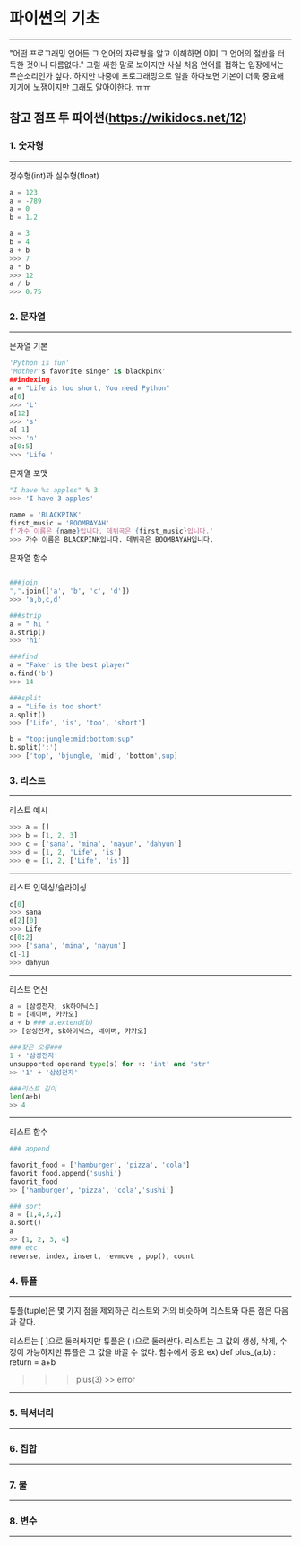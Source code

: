 # 파이썬의 기초
---

"어떤 프로그래밍 언어든 그 언어의 자료형을 알고 이해하면 이미 그 언어의 절반을 터득한 것이나 다름없다."
그럴 싸한 말로 보이지만 사실 처음 언어를 접하는 입장에서는 무슨소리인가 싶다.
하지만 나중에 프로그래밍으로 일을 하다보면 기본이 더욱 중요해 지기에 노잼이지만 그래도 알아야한다. ㅠㅠ

참고 점프 투 파이썬(https://wikidocs.net/12)
---


### 1. 숫자형
---
정수형(int)과 실수형(float)

```python
a = 123
a = -789
a = 0
b = 1.2

a = 3
b = 4
a + b
>>> 7
a * b
>>> 12
a / b
>>> 0.75

```
### 2. 문자열
---
문자열 기본
```python
'Python is fun'
'Mother's favorite singer is blackpink'
##indexing
a = "Life is too short, You need Python"
a[0]
>>> 'L'
a[12]
>>> 's'
a[-1]
>>> 'n'
a[0:5]
>>> 'Life '
```

문자열 포맷
```python
"I have %s apples" % 3
>>> 'I have 3 apples'

name = 'BLACKPINK'
first_music = 'BOOMBAYAH' 
f'가수 이름은 {name}입니다. 데뷔곡은 {first_music}입니다.'
>>> 가수 이름은 BLACKPINK입니다. 데뷔곡은 BOOMBAYAH입니다.
```

문자열 함수
```python

###join
",".join(['a', 'b', 'c', 'd'])
>>> 'a,b,c,d'

###strip
a = " hi "
a.strip()
>>> 'hi'

###find
a = "Faker is the best player"
a.find('b')
>>> 14

###split
a = "Life is too short"
a.split()
>>> ['Life', 'is', 'too', 'short']

b = "top:jungle:mid:bottom:sup"
b.split(':')
>>> ['top', 'bjungle, 'mid', 'bottom',sup]

```
### 3. 리스트
---
리스트 예시
```python
>>> a = []
>>> b = [1, 2, 3]
>>> c = ['sana', 'mina', 'nayun', 'dahyun']
>>> d = [1, 2, 'Life', 'is']
>>> e = [1, 2, ['Life', 'is']]
```
---
리스트 인덱싱/슬라이싱
```python
c[0]
>>> sana
e[2][0]
>>> Life
c[0:2]
>>> ['sana', 'mina', 'nayun']
c[-1]
>>> dahyun
```
---
리스트 연산
```python
a = [삼성전자, sk하이닉스]
b = [네이버, 카카오]
a + b ### a.extend(b)
>> [삼성전자, sk하이닉스, 네이버, 카카오]

###잦은 오류### 
1 + '삼성전자'
unsupported operand type(s) for +: 'int' and 'str'
>> '1' + '삼성전자'

###리스트 길이
len(a+b)
>> 4
```

---
리스트 함수
```python
### append

favorit_food = ['hamburger', 'pizza', 'cola']
favorit_food.append('sushi')
favorit_food
>> ['hamburger', 'pizza', 'cola','sushi']

### sort
a = [1,4,3,2]
a.sort()
a
>> [1, 2, 3, 4]
### etc
reverse, index, insert, revmove , pop(), count
```


### 4. 튜플
---
튜플(tuple)은 몇 가지 점을 제외하곤 리스트와 거의 비슷하며 리스트와 다른 점은 다음과 같다.

리스트는 [ ]으로 둘러싸지만 튜플은 ( )으로 둘러싼다.
리스트는 그 값의 생성, 삭제, 수정이 가능하지만 튜플은 그 값을 바꿀 수 없다.
함수에서 중요 
ex) 
  def plus_(a,b) :
    return = a+b
>>> plus(3) >> error    
---

### 5. 딕셔너리
---



### 6. 집합
---

### 7. 불
---

### 8. 변수
---
